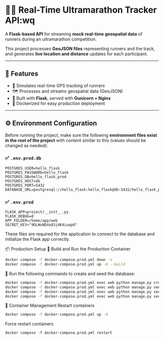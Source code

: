 # 🏃‍♂️ Real-Time Ultramarathon Tracker API:wq

A **Flask-based API** for streaming **mock real-time geospatial data** of runners during an ultramarathon competition.

This project processes **GeoJSON files** representing runners and the track, and generates **live location and distance** updates for each participant.

---

## 🚀 Features

- 📡 Simulates real-time GPS tracking of runners  
- 🗺️ Processes and streams geospatial data (GeoJSON)  
- 🔧 Built with **Flask**, served with **Gunicorn + Nginx**  
- 🐳 Dockerized for easy production deployment  

---

## ⚙️ Environment Configuration

Before running the project, make sure the following **environment files exist in the root of the project** with content similar to this (values should be changed as needed):

### ✅ `.env.prod.db`

```env
POSTGRES_USER=hello_flask
POSTGRES_PASSWORD=hello_flask
POSTGRES_DB=hello_flask_prod
POSTGRES_HOST=db
POSTGRES_PORT=5432
DATABASE_URL=postgresql://hello_flask:hello_flask@db:5432/hello_flask_prod
```

### ✅ `.env.prod`

```env
FLASK_APP=project/__init__.py
FLASK_DEBUG=0
APP_FOLDER=/home/app/web
SECRET_KEY="9OLWxND4o83j4K4iuopO"
```
These files are required for the application to connect to the database and initialize the Flask app correctly.


📦 Production Setup
🔨 Build and Run the Production Container

```sh
docker compose -f docker-compose.prod.yml down -v 
docker compose -f docker-compose.prod.yml up -d --build
```

🧰 Run the following commands to create and seed the database:
```sh
docker compose -f docker-compose.prod.yml exec web python manage.py create_db   
docker compose -f docker-compose.prod.yml exec web python manage.py seed_db 
docker compose -f docker-compose.prod.yml exec web python manage.py seed_db_route
docker compose -f docker-compose.prod.yml exec web python manage.py seed_db_runners
```

🔁 Container Management
Restart containers
```sh
docker compose -f docker-compose.prod.yml up -d
```

Force restart containers
```
docker compose -f docker-compose.prod.yml restart
```
